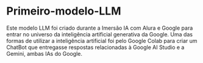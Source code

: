 # Primeiro-modelo-LLM
Este modelo LLM foi criado durante a Imersão IA com Alura e Google para entrar no universo da inteligência artificial generativa da Google. Uma das formas de utilizar a inteligência artificial foi pelo Google Colab para criar um ChatBot que entregasse respostas relacionadas à Google AI Studio e a Gemini, ambas IAs do Google.
